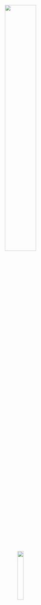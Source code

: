 <p align="center" width="100%">
    <img width="45%" src="https://github.com/bjuonday/bjuonday/assets/113231787/8cb2f705-8183-4602-a8db-70cd1f500111"><br>
    <img width="20%" src="https://github.com/bjuonday/bjuonday/assets/113231787/6577c4c2-862a-479c-afa3-8b441fce1eaa">

<br>
</p>
